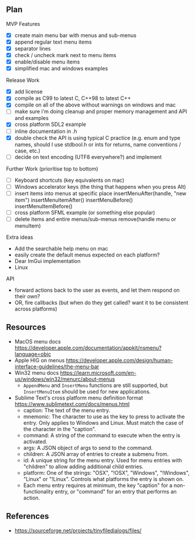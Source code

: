 ## Plan

MVP Features

- [x] create main menu bar with menus and sub-menus
- [x] append regular text menu items
- [x] separator lines
- [x] check / uncheck mark next to menu items
- [x] enable/disable menu items
- [x] simplified mac and windows examples

Release Work

- [x] add license
- [x] compile as C99 to latest C, C++98 to latest C++
- [x] compile on all of the above without warnings on windows and mac
- [ ] make sure i'm doing cleanup and proper memory management and API and examples
- [x] cross platform SDL2 example
- [ ] inline documentation in .h
- [x] double check the API is using typical C practice
	(e.g. enum and type names, should I use stdbool.h or ints for returns, name conventions / case, etc.)
- [ ] decide on text encoding (UTF8 everywhere?) and implement

Further Work (prioritise top to bottom)

- [ ] Keyboard shortcuts (key equivalents on mac)
- [ ] Windows accelerator keys (the thing that happens when you press Alt)
- [ ] insert items into menus at specific place
	insertMenuAfter(handle, "new item")
	insertMenuItemAfter()
	insertMenuBefore()
	insertMenuItemBefore()
- [ ] cross platform SFML example (or something else popular)
- [ ] delete items and entire menus/sub-menus
	remove(handle menu or menuItem)

Extra ideas

- Add the searchable help menu on mac
- easily create the default menus expected on each platform?
- Dear ImGui implementation
- Linux

API

- forward actions back to the user as events, and let them respond on their own?
- OR, fire callbacks (but when do they get called? want it to be consistent across platforms)

## Resources

- MacOS menu docs https://developer.apple.com/documentation/appkit/nsmenu?language=objc
- Apple HIG on menus https://developer.apple.com/design/human-interface-guidelines/the-menu-bar
- Win32 menu docs https://learn.microsoft.com/en-us/windows/win32/menurc/about-menus
	- `AppendMenu` and `InsertMenu` functions are still supported, but `InsertMenuItem` should be used for new applications.
- Sublime Text's cross platform menu definition format https://www.sublimetext.com/docs/menus.html
	- caption: The text of the menu entry.
	- mnemonic: The character to use as the key to press to activate the entry. Only applies to Windows and Linux. Must match the case of the character in the "caption".
	- command: A string of the command to execute when the entry is activated.
	- args: A JSON object of args to send to the command.
	- children: A JSON array of entries to create a submenu from.
	- id: A unique string for the menu entry. Used for menu entries with "children" to allow adding additional child entries.
	- platform: One of the strings: "OSX", "!OSX", "Windows", "!Windows", "Linux" or "!Linux". Controls what platforms the entry is shown on.
	- Each menu entry requires at minimum, the key "caption" for a non-functionality entry, or "command" for an entry that performs an action.

## References

- https://sourceforge.net/projects/tinyfiledialogs/files/